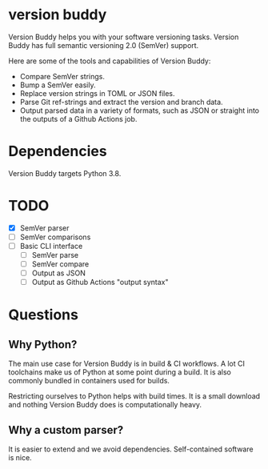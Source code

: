 # version buddy
Version Buddy helps you with your software versioning tasks. Version Buddy has full semantic 
versioning 2.0 (SemVer) support.

Here are some of the tools and capabilities of Version Buddy:
- Compare SemVer strings.
- Bump a SemVer easily.
- Replace version strings in TOML or JSON files.
- Parse Git ref-strings and extract the version and branch data.
- Output parsed data in a variety of formats, such as JSON or straight into the outputs of a Github 
Actions job.

# Dependencies
Version Buddy targets Python 3.8. 

# TODO
- [x] SemVer parser
- [ ] SemVer comparisons
- [ ] Basic CLI interface
  - [ ] SemVer parse
  - [ ] SemVer compare
  - [ ] Output as JSON
  - [ ] Output as Github Actions "output syntax"

# Questions

## Why Python?
The main use case for Version Buddy is in build & CI workflows. A lot CI toolchains make us of 
Python at some point during a build. It is also commonly bundled in containers used for builds.

Restricting ourselves to Python helps with build times. It is a small download and nothing 
Version Buddy does is computationally heavy.

## Why a custom parser?
It is easier to extend and we avoid dependencies. Self-contained software is nice.

